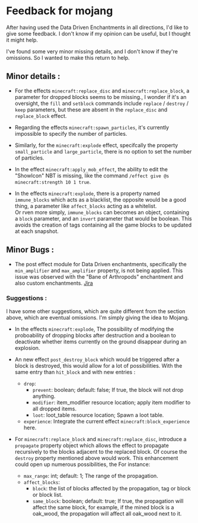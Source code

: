 # Feedback for mojang

After having used the Data Driven Enchantments in all directions, I'd like to give some feedback. I don't know if my opinion can be useful, but I thought it might help.

I've found some very minor missing details, and I don't know if they're omissions. So I wanted to make this return to help.

## Minor details :
- For the effects `minecraft:replace_disc` and `minecraft:replace_block`, a parameter for dropped blocks seems to be missing., I wonder if it's an oversight, the `fill` and `setblock` commands include  `replace` / `destroy` / `keep` parameters, but these are absent in the `replace_disc` and `replace_block` effect.

- Regarding the effects `minecraft:spawn_particles`, it's currently impossible to specify the number of particles.

- Similarly, for the `minecraft:explode` effect, specifcally the property `small_particle` and `large_particle`, there is no option to set the number of particles.

- In the effect `minecraft:apply_mob_effect`, the ability to edit the "ShowIcon" NBT is missing, like the command `/effect give @s minecraft:strength 10 1 true`.

- In the effects `minecraft:explode`, there is a property named `immune_blocks` which acts as a blacklist, the opposite would be a good thing, a parameter like `affect_blocks` acting as a whitelist.  
Or rven more simply, `immune_blocks` can becomes an object, containing a `block` parameter, and an `invert` parameter that would be boolean.
This avoids the creation of tags containing all the game blocks to be updated at each snapshot.

## Minor Bugs :
- The post effect module for Data Driven enchantments, specifically the `min_amplifier` and `max_amplifier` property, is not being applied. This issue was observed with the "Bane of Arthropods" enchantment and also custom enchantments. [Jira](https://bugs.mojang.com/browse/MC-271641)

### Suggestions :
I have some other suggestions, which are quite different from the section above, which are eventual omissions.
I'm simply giving the idea to Mojang. 

- In the effects `minecraft:explode`, The possibility of modifying the proboability of dropping blocks after destruction and a boolean to deactivate whether items currently on the ground disappear during an explosion.

- An new effect `post_destroy_block` which would be triggered after a block is destroyed, this would allow for a lot of possibilities. With the same entry than `hit_block` and with new entries :
    - `drop`:
        - `prevent`: boolean; default: false; If true, the block will not drop anything.
        - `modifier`: item_modifier resource location; apply item modifier to all dropped items.
        - `loot`: loot_table resource location; Spawn a loot table.
    - `experience`: Integrate the current effect `minecraft:block_experience` here.

- For `minecraft:replace_block` and `minecraft:replace_disc`, introduce a `propagate` property object which allows the effect to propagate recursively to the blocks adjacent to the replaced block. Of course the `destroy` property mentioned above would work. This enhancement could open up numerous possibilities, the  For instance:
    - `max_range`: int; default: 1; The range of the propagation.
    - `affect_blocks`: 
        - `block`: the list of blocks affected by the propagation, tag or block or block list.
        - `same_block`: boolean; default: true; If true, the propagation will affect the same block, for example, if the mined block is a oak_wood, the propagation will affect all oak_wood next to it.
